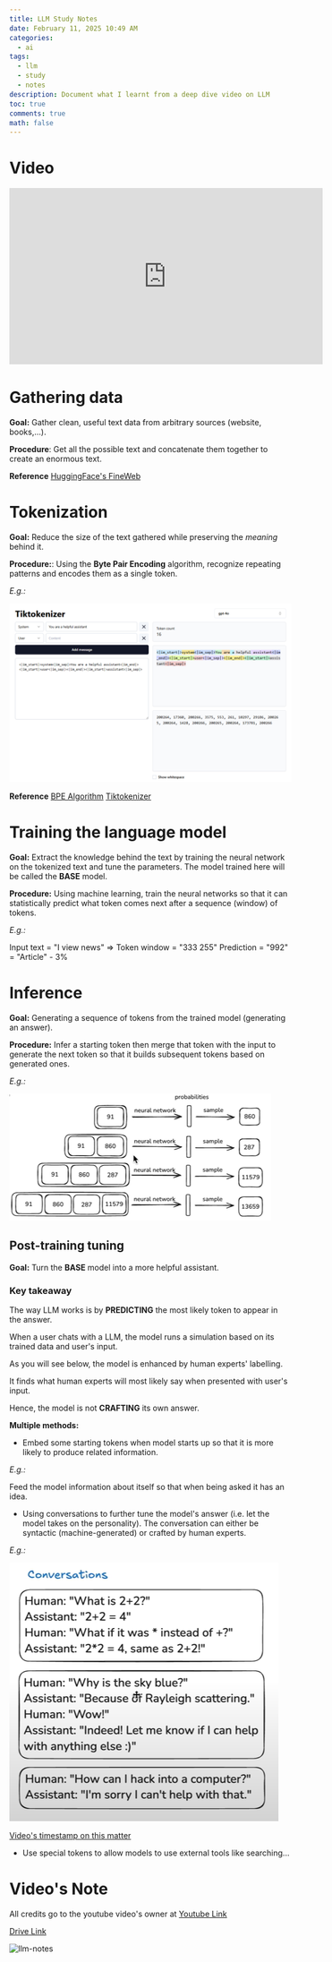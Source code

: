 ```yaml
---
title: LLM Study Notes
date: February 11, 2025 10:49 AM
categories:
  - ai
tags:
  - llm
  - study
  - notes
description: Document what I learnt from a deep dive video on LLM
toc: true
comments: true
math: false
---
```

# Video

<div style="left: 0; width: 100%; position:relative; aspect-ratio: 3/1;">
<iframe width="560" height="315" src="https://www.youtube.com/embed/7xTGNNLPyMI?si=UYt9JPHJjFvr5WHp" title="YouTube video player" frameborder="0" allow="accelerometer; autoplay; clipboard-write; encrypted-media; gyroscope; picture-in-picture; web-share" referrerpolicy="strict-origin-when-cross-origin" allowfullscreen></iframe>
</div>

# Gathering data

**Goal:** Gather clean, useful text data from arbitrary sources (website, books,...).

**Procedure**: Get all the possible text and concatenate them together to create an enormous text.

**Reference**
[HuggingFace's FineWeb](https://huggingface.co/spaces/HuggingFaceFW/blogpost-fineweb-v1) 

# Tokenization

**Goal:** Reduce the size of the text gathered while preserving the *meaning* behind it.

**Procedure:**: Using the **Byte Pair Encoding** algorithm, recognize repeating patterns and encodes them as a single token.

*E.g.:* 

![tokenizer-example](/assets/img/uploads/tokenizer-example.png "Tokenizer Example")

**Reference**
[BPE Algorithm](https://en.wikipedia.org/wiki/Byte_pair_encoding)
[Tiktokenizer](https://tiktokenizer.vercel.app/)

# Training the language model

**Goal:** Extract the knowledge behind the text by training the neural network on the tokenized text and tune the parameters. The model trained here will be called the **BASE** model.

**Procedure:** Using machine learning, train the neural networks so that it can statistically predict what token comes next after a sequence (window) of tokens.

*E.g.:* 

Input text = "I view news" => Token window = "333 255"
Prediction = "992" = "Article" - 3%

# Inference

**Goal:** Generating a sequence of tokens from the trained model (generating an answer).

**Procedure:** Infer a starting token then merge that token with the input to generate the next token so that it builds subsequent tokens based on generated ones.

*E.g.:* 

![interence-example](/assets/img/uploads/inference-example.png "Inference example")

## Post-training tuning

**Goal:** Turn the **BASE** model into a more helpful assistant.

### Key takeaway

The way LLM works is by **PREDICTING** the most likely token to appear in the answer.

When a user chats with a LLM, the model runs a simulation based on its trained data and user's input.

As you will see below, the model is enhanced by human experts' labelling. 

It finds what human experts will most likely say when presented with user's input.

Hence, the model is not **CRAFTING** its own answer.

**Multiple methods:** 

* Embed some starting tokens when model starts up so that it is more likely to produce related information.

*E.g.:* 

Feed the model information about itself so that when being asked it has an idea.

* Using conversations to further tune the model's answer (i.e. let the model takes on the personality). The conversation can either be syntactic (machine-generated) or crafted by human experts.

*E.g.:* 

![conversation-example](/assets/img/uploads/conversation-example.png "Conversation Example")

[Video's timestamp on this matter](https://youtu.be/7xTGNNLPyMI?si=NwPn4o6tQcL9Ho28&t=3751)

* Use special tokens to allow models to use external tools like searching...

# Video's Note

All credits go to the youtube video's owner at [Youtube Link](https://www.youtube.com/watch?v=7xTGNNLPyMI)

[Drive Link](https://www.youtube.com/redirect?event=video_description&redir_token=QUFFLUhqbFhWTXhkTm50dWpLNnhnRDBnQllMaXVMZlg2Z3xBQ3Jtc0ttVndnT1V1UnRRWW1yZjB0UXFNR09WMDc0WXZKWVJFOU5TWDdVSlp0YnBrTHFJU0lRMzN2eEVncTRxbVpoYVBkTlpOTTVxUC1kWThDTEFyRDJiUTZ1djFVZmZ3OVdOZjJoSGdNLXoybk15S05GRlJLQQ&q=https%3A%2F%2Fdrive.google.com%2Ffile%2Fd%2F1EZh5hNDzxMMy05uLhVryk061QYQGTxiN%2Fview%3Fusp%3Dsharing&v=7xTGNNLPyMI)

![llm-notes](/assets/img/uploads/llm-excalidraw.svg "LLM Notes")
